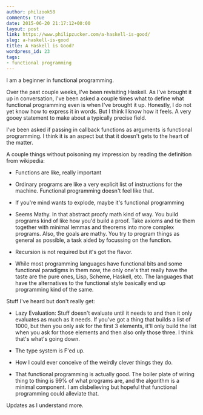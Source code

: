 ```yaml
---
author: philzook58
comments: true
date: 2015-06-20 21:17:12+00:00
layout: post
link: https://www.philipzucker.com/a-haskell-is-good/
slug: a-haskell-is-good
title: A Haskell is Good?
wordpress_id: 23
tags:
- functional programming
---
```


I am a beginner in functional programming.

Over the past couple weeks, I've been revisiting Haskell. As I've brought it up in conversation, I've been asked a couple times what to define what functional programming even is when I've brought it up. Honestly, I do not yet know how to express it in words. But I think I know how it feels. A very gooey statement to make about a typically precise field.

I've been asked if passing in callback functions as arguments is functional programming. I think it is an aspect but that it doesn't gets to the heart of the matter.

A couple things without poisoning my impression by reading the definition from wikipedia:



	
  * Functions are like, really important

	
  * Ordinary programs are like a very explicit list of instructions for the machine. Functional programming doesn't feel like that.

	
  * If you're mind wants to explode, maybe it's functional programming

	
  * Seems Mathy. In that abstract proofy math kind of way. You build programs kind of like how you'd build a proof. Take axioms and tie them together with minimal lemmas and theorems into more complex programs. Also, the goals are mathy. You try to program things as general as possible, a task aided by focussing on the function.

	
  * Recursion is not required but it's got the flavor.

	
  * While most programming languages have functional bits and some functional paradigms in them now, the only one's that really have the taste are the pure ones, Lisp, Scheme, Haskell, etc. The languages that have the alternatives to the functional style basically end up programming kind of the same.


Stuff I've heard but don't really get:

	
  * Lazy Evaluation: Stuff doesn't evaluate until it needs to and then it only evaluates as much as it needs. If you've got a thing that builds a list of 1000, but then you only ask for the first 3 elements, it'll only build the list when you ask for those elements and then also only those three. I think that's what's going down.

	
  * The type system is F'ed up.

	
  * How I could ever conceive of the weirdly clever things they do.

	
  * That functional programming is actually good. The boiler plate of wiring thing to thing is 99% of what programs are, and the algorithm is a minimal component. I am disbelieving but hopeful that functional programming could alleviate that.


Updates as I understand more.
